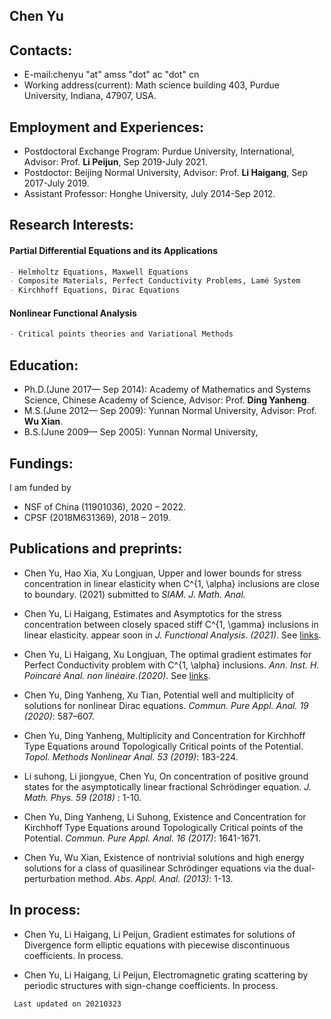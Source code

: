 ## Chen Yu
## Contacts:
- E-mail:chenyu "at" amss "dot" ac "dot" cn
- Working address(current): Math science building 403, Purdue University, Indiana, 47907, USA.  

## Employment and Experiences:
- Postdoctoral Exchange Program: Purdue University, International, Advisor: Prof. **Li Peijun**, Sep 2019-July 2021.
- Postdoctor: Beijing Normal University, Advisor: Prof. **Li Haigang**, Sep 2017-July 2019. 
- Assistant Professor: Honghe University, July 2014-Sep 2012.

## Research Interests:
#### Partial Differential Equations and its Applications
```markdown
- Helmholtz Equations, Maxwell Equations
- Composite Materials, Perfect Conductivity Problems, Lamé System
- Kirchhoff Equations, Dirac Equations
```
#### Nonlinear Functional Analysis
```markdown
- Critical points theories and Variational Methods
```

## Education:

- Ph.D.(June 2017— Sep 2014): Academy of Mathematics and Systems Science, Chinese Academy of Science, Advisor: Prof. **Ding Yanheng**.  
- M.S.(June 2012— Sep 2009): Yunnan Normal University, Advisor: Prof. **Wu Xian**.
- B.S.(June 2009— Sep 2005): Yunnan Normal University,

## Fundings:
I am funded by
- NSF of China (11901036), 2020 – 2022.
- CPSF (2018M631369), 2018 – 2019.

## Publications and preprints:

- Chen Yu, Hao Xia, Xu Longjuan, Upper and lower bounds for stress concentration in linear elasticity when C^{1, \alpha} inclusions are close to boundary. (2021) submitted to _SIAM. J. Math. Anal._    

- Chen Yu, Li Haigang, Estimates and Asymptotics for the stress concentration between closely spaced stiff C^{1, \gamma} inclusions in linear elasticity. appear soon in _J. Functional Analysis. (2021)_. See [links](https://arxiv.org/pdf/1912.06238.pdf).  

- Chen Yu, Li Haigang, Xu Longjuan, The optimal gradient estimates for Perfect Conductivity problem with C^{1, \alpha} inclusions. _Ann. Inst. H. Poincaré Anal. non linéaire.(2020)_. See [links](https://doi.org/10.1016/j.anihpc.2020.09.009).   

- Chen Yu, Ding Yanheng, Xu Tian, Potential well and multiplicity of solutions for nonlinear Dirac equations. _Commun. Pure Appl. Anal. 19 (2020)_: 587–607.    

- Chen Yu, Ding Yanheng, Multiplicity and Concentration for Kirchhoff Type Equations around Topologically Critical points of the Potential. _Topol. Methods Nonlinear Anal. 53 (2019)_: 183-224.   

- Li suhong, Li jiongyue, Chen Yu, On concentration of positive ground states for the asymptotically linear fractional Schrödinger equation. _J. Math. Phys. 59 (2018)_ : 1-10.   

- Chen Yu, Ding Yanheng, Li Suhong, Existence and Concentration for Kirchhoff Type Equations around Topologically Critical points of the Potential. _Commun. Pure Appl. Anal. 16 (2017)_: 1641-1671.  

- Chen Yu, Wu Xian, Existence of nontrivial solutions and high energy solutions for a class of quasilinear Schrödinger equations via the dual-perturbation method. _Abs. Appl. Anal. (2013)_: 1-13.  

## In process:

- Chen Yu, Li Haigang, Li Peijun, Gradient estimates for solutions of Divergence form elliptic equations with piecewise discontinuous coefficients. In process.   

- Chen Yu, Li Haigang, Li Peijun, Electromagnetic grating scattering by periodic structures with sign-change coefficients. In process.      



```markdown
 Last updated on 20210323
```
